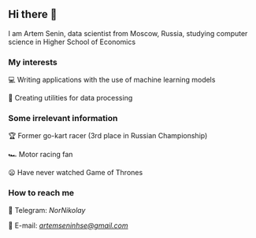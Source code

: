 ## Hi there 👋

I am Artem Senin, data scientist from Moscow, Russia, studying computer science in Higher School of Economics

### My interests

💻 Writing applications with the use of machine learning models

🔧 Creating utilities for data processing


### Some irrelevant information

🏆 Former go-kart racer (3rd place in Russian Championship)

🏎️ Motor racing fan

😦 Have never watched Game of Thrones


### How to reach me
📱 Telegram: *NorNikolay*

📩 E-mail: *artemseninhse@gmail.com*

<!--
**artemseninhse/artemseninhse** is a ✨ _special_ ✨ repository because its `README.md` (this file) appears on your GitHub profile.

Here are some ideas to get you started:

- 🔭 I’m currently working on ...
- 🌱 I’m currently learning ...
- 👯 I’m looking to collaborate on ...
- 🤔 I’m looking for help with ...
- 💬 Ask me about ...
- 📫 How to reach me: ...
- 😄 Pronouns: ...
- ⚡ Fun fact: ...
-->
